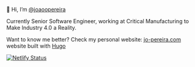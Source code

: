 👋 Hi, I’m [@joaoopereira](https://github.com/joaoopereira)

Currently Senior Software Engineer, working at Critical Manufacturing to Make Industry 4.0 a Reality.

Want to know me better? Check my personal website: [jo-pereira.com](https://jo-pereira.com) website built with [Hugo](https://gohugo.io/)

[![Netlify Status](https://api.netlify.com/api/v1/badges/8256a6e4-3a28-4d90-8847-07bab2ca0d3a/deploy-status)](https://app.netlify.com/sites/jo-pereira/deploys)